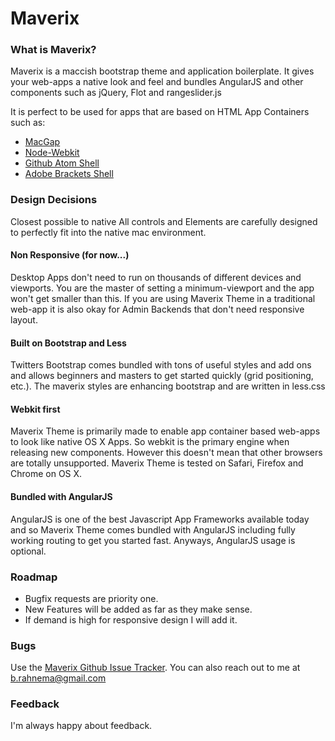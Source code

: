 Maverix
=======

### What is Maverix?

Maverix is a maccish bootstrap theme and application boilerplate. It gives your web-apps a native look and feel and bundles AngularJS and other components such as jQuery, Flot and rangeslider.js

It is perfect to be used for apps that are based on HTML App Containers such as:

- [MacGap](https://github.com/maccman/macgap)
- [Node-Webkit](https://github.com/rogerwang/node-webkit)
- [Github Atom Shell](https://github.com/atom/atom-shell)
- [Adobe Brackets Shell](https://github.com/adobe/brackets-shell)

### Design Decisions
Closest possible to native
All controls and Elements are carefully designed to perfectly fit into the native mac environment.

#### Non Responsive (for now...)
Desktop Apps don't need to run on thousands of different devices and viewports. You are the master of setting a minimum-viewport and the app won't get smaller than this. If you are using Maverix Theme in a traditional web-app it is also okay for Admin Backends that don't need responsive layout.

#### Built on Bootstrap and Less
Twitters Bootstrap comes bundled with tons of useful styles and add ons and allows beginners and masters to get started quickly (grid positioning, etc.). The maverix styles are enhancing bootstrap and are written in less.css

#### Webkit first
Maverix Theme is primarily made to enable app container based web-apps to look like native OS X Apps. So webkit is the primary engine when releasing new components. However this doesn't mean that other browsers are totally unsupported. Maverix Theme is tested on Safari, Firefox and Chrome on OS X.

#### Bundled with AngularJS
AngularJS is one of the best Javascript App Frameworks available today and so Maverix Theme comes bundled with AngularJS including fully working routing to get you started fast. Anyways, AngularJS usage is optional.

### Roadmap
- Bugfix requests are priority one.
- New Features will be added as far as they make sense.
- If demand is high for responsive design I will add it.

### Bugs
Use the [Maverix Github Issue Tracker](https://github.com/tschundeee/maverix/issues).
You can also reach out to me at [b.rahnema@gmail.com](mailto:b.rahnema@gmail.com?subject=Maverix)

### Feedback
I'm always happy about feedback.
